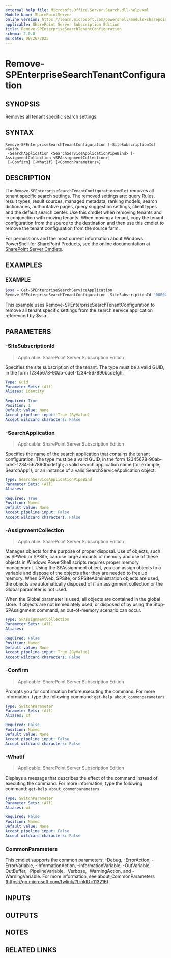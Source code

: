 ```yaml
---
external help file: Microsoft.Office.Server.Search.dll-help.xml
Module Name: SharePointServer
online version: https://learn.microsoft.com/powershell/module/sharepoint-server/remove-spenterprisesearchtenantconfiguration
applicable: SharePoint Server Subscription Edition
title: Remove-SPEnterpriseSearchTenantConfiguration
schema: 2.0.0
ms.date: 08/26/2025
---
```


# Remove-SPEnterpriseSearchTenantConfiguration

## SYNOPSIS
Removes all tenant specific search settings.

## SYNTAX

```
Remove-SPEnterpriseSearchTenantConfiguration [-SiteSubscriptionId] <Guid>
 -SearchApplication <SearchServiceApplicationPipeBind> [-AssignmentCollection <SPAssignmentCollection>]
 [-Confirm] [-WhatIf] [<CommonParameters>]
```

## DESCRIPTION
The `Remove-SPEnterpriseSearchTenantConfigurationcmdlet` removes all tenant specific search settings.
The removed settings are: query Rules, result types, result sources, managed metadata, ranking models, search dictionaries, authoritative pages, query suggestion settings, client types and the default search center.
Use this cmdlet when removing tenants and in conjunction with moving tenants.
When moving a tenant, copy the tenant configuration from the source to the destination and then use this cmdlet to remove the tenant configuration from the source farm.

For permissions and the most current information about Windows PowerShell for SharePoint Products, see the online documentation at [SharePoint Server Cmdlets](https://learn.microsoft.com/powershell/sharepoint/sharepoint-server/sharepoint-server-cmdlets).

## EXAMPLES

### EXAMPLE
```powershell
$ssa = Get-SPEnterpriseSearchServiceApplication
Remove-SPEnterpriseSearchTenantConfiguration -SiteSubscriptionId "00000000-0000-0000-0000-000000000001" -SearchApplication $ssa
```

This example uses Remove-SPEnterpriseSearchTenantConfiguration to remove all tenant specific settings from the search service application referenced by $ssa.

## PARAMETERS

### -SiteSubscriptionId

> Applicable: SharePoint Server Subscription Edition

Specifies the site subscription of the tenant.
The type must be a valid GUID, in the form 12345678-90ab-cdef-1234-567890bcdefgh.

```yaml
Type: Guid
Parameter Sets: (All)
Aliases: Identity

Required: True
Position: 1
Default value: None
Accept pipeline input: True (ByValue)
Accept wildcard characters: False
```

### -SearchApplication

> Applicable: SharePoint Server Subscription Edition

Specifies the name of the search application that contains the tenant configuration.
The type must be a valid GUID, in the form 12345678-90ab-cdef-1234-567890bcdefgh; a valid search application name (for example, SearchApp1); or an instance of a valid SearchServiceApplication object.

```yaml
Type: SearchServiceApplicationPipeBind
Parameter Sets: (All)
Aliases:

Required: True
Position: Named
Default value: None
Accept pipeline input: False
Accept wildcard characters: False
```

### -AssignmentCollection

> Applicable: SharePoint Server Subscription Edition

Manages objects for the purpose of proper disposal. Use of objects, such as SPWeb or SPSite, can use large amounts of memory and use of these objects in Windows PowerShell scripts requires proper memory management. Using the SPAssignment object, you can assign objects to a variable and dispose of the objects after they are needed to free up memory. When SPWeb, SPSite, or SPSiteAdministration objects are used, the objects are automatically disposed of if an assignment collection or the Global parameter is not used.

When the Global parameter is used, all objects are contained in the global store. If objects are not immediately used, or disposed of by using the Stop-SPAssignment command, an out-of-memory scenario can occur.

```yaml
Type: SPAssignmentCollection
Parameter Sets: (All)
Aliases:

Required: False
Position: Named
Default value: None
Accept pipeline input: True (ByValue)
Accept wildcard characters: False
```

### -Confirm

> Applicable: SharePoint Server Subscription Edition

Prompts you for confirmation before executing the command.
For more information, type the following command: `get-help about_commonparameters`

```yaml
Type: SwitchParameter
Parameter Sets: (All)
Aliases: cf

Required: False
Position: Named
Default value: None
Accept pipeline input: False
Accept wildcard characters: False
```

### -WhatIf

> Applicable: SharePoint Server Subscription Edition

Displays a message that describes the effect of the command instead of executing the command.
For more information, type the following command: `get-help about_commonparameters`

```yaml
Type: SwitchParameter
Parameter Sets: (All)
Aliases: wi

Required: False
Position: Named
Default value: None
Accept pipeline input: False
Accept wildcard characters: False
```

### CommonParameters
This cmdlet supports the common parameters: -Debug, -ErrorAction, -ErrorVariable, -InformationAction, -InformationVariable, -OutVariable, -OutBuffer, -PipelineVariable, -Verbose, -WarningAction, and -WarningVariable. For more information, see about_CommonParameters (https://go.microsoft.com/fwlink/?LinkID=113216).

## INPUTS

## OUTPUTS

## NOTES

## RELATED LINKS
